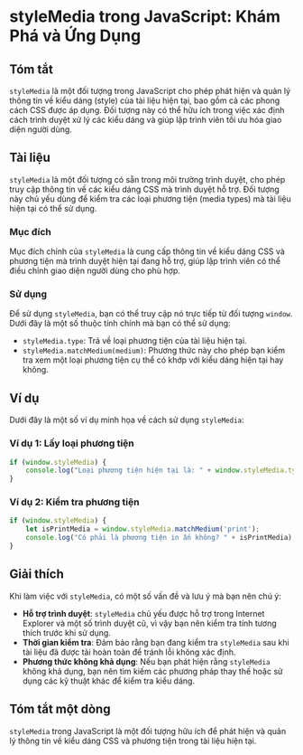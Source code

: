 <!--
Meta Description: # styleMedia trong JavaScript: Khám Phá và Ứng Dụng ## Tóm tắt `styleMedia` là một đối tượng trong JavaScript cho phép phát hiện và quản lý thông tin ...
Meta Keywords: stylemedia, phương, dụng, hiện, một
-->

# styleMedia trong JavaScript: Khám Phá và Ứng Dụng

## Tóm tắt
`styleMedia` là một đối tượng trong JavaScript cho phép phát hiện và quản lý thông tin về kiểu dáng (style) của tài liệu hiện tại, bao gồm cả các phong cách CSS được áp dụng. Đối tượng này có thể hữu ích trong việc xác định cách trình duyệt xử lý các kiểu dáng và giúp lập trình viên tối ưu hóa giao diện người dùng.

## Tài liệu
`styleMedia` là một đối tượng có sẵn trong môi trường trình duyệt, cho phép truy cập thông tin về các kiểu dáng CSS mà trình duyệt hỗ trợ. Đối tượng này chủ yếu dùng để kiểm tra các loại phương tiện (media types) mà tài liệu hiện tại có thể sử dụng.

### Mục đích
Mục đích chính của `styleMedia` là cung cấp thông tin về kiểu dáng CSS và phương tiện mà trình duyệt hiện tại đang hỗ trợ, giúp lập trình viên có thể điều chỉnh giao diện người dùng cho phù hợp.

### Sử dụng
Để sử dụng `styleMedia`, bạn có thể truy cập nó trực tiếp từ đối tượng `window`. Dưới đây là một số thuộc tính chính mà bạn có thể sử dụng:

- `styleMedia.type`: Trả về loại phương tiện của tài liệu hiện tại.
- `styleMedia.matchMedium(medium)`: Phương thức này cho phép bạn kiểm tra xem một loại phương tiện cụ thể có khớp với kiểu dáng hiện tại hay không.

## Ví dụ
Dưới đây là một số ví dụ minh họa về cách sử dụng `styleMedia`:

### Ví dụ 1: Lấy loại phương tiện
```javascript
if (window.styleMedia) {
    console.log("Loại phương tiện hiện tại là: " + window.styleMedia.type);
}
```

### Ví dụ 2: Kiểm tra phương tiện
```javascript
if (window.styleMedia) {
    let isPrintMedia = window.styleMedia.matchMedium('print');
    console.log("Có phải là phương tiện in ấn không? " + isPrintMedia);
}
```

## Giải thích
Khi làm việc với `styleMedia`, có một số vấn đề và lưu ý mà bạn nên chú ý:

- **Hỗ trợ trình duyệt**: `styleMedia` chủ yếu được hỗ trợ trong Internet Explorer và một số trình duyệt cũ, vì vậy bạn nên kiểm tra tính tương thích trước khi sử dụng.
- **Thời gian kiểm tra**: Đảm bảo rằng bạn đang kiểm tra `styleMedia` sau khi tài liệu đã được tải hoàn toàn để tránh lỗi không xác định.
- **Phương thức không khả dụng**: Nếu bạn phát hiện rằng `styleMedia` không khả dụng, bạn nên tìm kiếm các phương pháp thay thế hoặc sử dụng các kỹ thuật khác để kiểm tra kiểu dáng.

## Tóm tắt một dòng
`styleMedia` trong JavaScript là một đối tượng hữu ích để phát hiện và quản lý thông tin về kiểu dáng CSS và phương tiện trong tài liệu hiện tại.